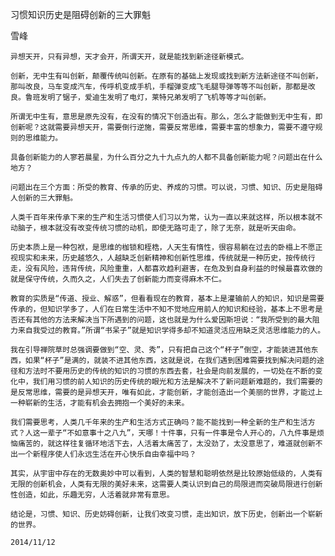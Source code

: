 习惯知识历史是阻碍创新的三大罪魁

雪峰


    异想天开，只有异想，天才会开，所谓天开，就是能找到新途径新模式。

    创新，无中生有叫创新，颠覆传统叫创新。在原有的基础上发现或找到新方法新途径不叫创新，那叫改良，马车变成汽车，传呼机变成手机，手榴弹变成飞毛腿导弹等等不叫创新，那都是改良。鲁班发明了锯子，爱迪生发明了电灯，莱特兄弟发明了飞机等等才叫创新。

    所谓无中生有，意思是原先没有，在没有的情况下创造出有。那么，怎么才能做到无中生有，即创新呢？这就需要异想天开，需要倒行逆施，需要反常思维，需要丰富的想象力，需要不遵守规则的思维能力。

    具备创新能力的人寥若晨星，为什么百分之九十九点九的人都不具备创新能力呢？问题出在什么地方？

    问题出在三个方面：所受的教育、传承的历史、养成的习惯。可以说，习惯、知识、历史是阻碍人创新的三大罪魁。

    人类千百年来传承下来的生产和生活习惯使人们习以为常，认为一直以来就这样，所以根本就不动脑子，根本就没有改变传统习惯的动机，即使无路可走了，除了无奈，就是听天由命。

    历史本质上是一种包袱，是思维的枷锁和桎梏，人天生有惰性，很容易躺在过去的卧榻上不愿正视现实和未来，历史越悠久，人越缺乏创新精神和创新性思维，传统就是一种历史，按传统行走，没有风险，违背传统，风险重重，人都喜欢趋利避害，在危及到自身利益的时候最喜欢做的就是保守传统，久而久之，人们失去了创新能力而变得麻木不仁。

    教育的实质是“传道、授业、解惑”，但看看现在的教育，基本上是灌输前人的知识，知识是需要传承的，但知识学多了，人们在日常生活中不知不觉地应用前人的知识和经验，基本上不思考是否还有其他的方法来解决当下所遇到的问题，这也就是为什么爱因斯坦说：“我所受到的最大阻力来自我受过的教育。”所谓“书呆子”就是知识学得多却不知道灵活应用缺乏灵活思维能力的人。

    我在引导禅院草时总强调要做到“空、灵、秀”，只有把自己这个“杯子”倒空，才能装进其他东西，如果“杯子”是满的，就装不进其他东西，这就是说，在我们遇到困难需要找到解决问题的途径和方法时不要用历史的传统的知识的习惯的东西去套，社会是向前发展的，一切处在不断的变化中，我们用习惯的前人知识的历史传统的眼光和方法是解决不了新问题新难题的，我们需要的是反常思维，需要的是异想天开，唯有如此，才能创新，才能创造出一个美丽的世界，才能过上一种崭新的生活，才能有机会去拥抱一个美好的未来。

    我们需要思考，人类几千年来的生产和生活方式正确吗？能不能找到一种全新的生产和生活方式？人这一辈子“不如意事十之八九”，天哪！十件事，只有一件事是令人开心的，八九件事是烦恼痛苦的，就这样往复循环地活下去，人活着太痛苦了，太没劲了，太没意思了，难道就创新不出一个新程序使人们永远生活在开心快乐自由幸福中吗？

    其实，从宇宙中存在的无数奥妙中可以看到，人类的智慧和聪明依然是比较原始低级的，人类有无限的创新机会，人类有无限的美好未来，这需要人类认识到自己的局限进而突破局限进行创新性创造，如此，乐趣无穷，人活着就非常有意思。

    结论是，习惯、知识、历史妨碍创新，让我们改变习惯，走出知识，放下历史，创新出一个崭新的世界。

    2014/11/12



